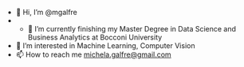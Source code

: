 - 👋 Hi, I’m @mgalfre
- - 🌱 I’m currently finishing my Master Degree in Data Science and Business Analytics at Bocconi University
- 👀 I’m interested in Machine Learning, Computer Vision
- 📫 How to reach me michela.galfre@gmail.com
